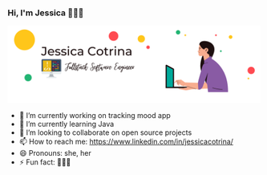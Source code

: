 ### Hi, I'm Jessica 👩🏻‍💼
![](https://github.com/JessicaCotrinaR/RentApp/blob/master/app/assets/me.png)

- 🔭 I’m currently working on tracking mood app
- 🌱 I’m currently learning Java
- 👯 I’m looking to collaborate on open source projects
- 📫 How to reach me: https://www.linkedin.com/in/jessicacotrina/
- 😄 Pronouns: she, her
- ⚡ Fun fact: 👩🏻‍🎨

<!--
**JessicaCotrinaR/JessicaCotrinaR** is a ✨ _special_ ✨ repository because its `README.md` (this file) appears on your GitHub profile.

Here are some ideas to get you started:


-->
